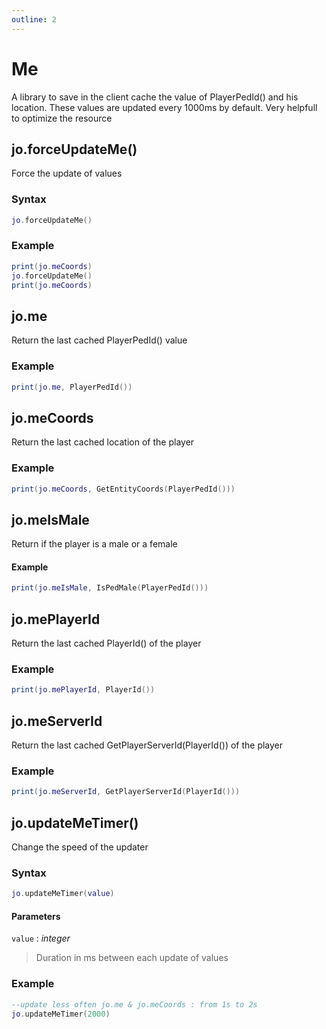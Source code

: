 ```yaml
---
outline: 2
---
```

# Me <BadgeClient/>
A library to save in the client cache the value of PlayerPedId() and his location. These values are updated every 1000ms by default.
Very helpfull to optimize the resource

## jo.forceUpdateMe()
Force the update of values
### Syntax
```lua
jo.forceUpdateMe()

```

### Example
```lua
print(jo.meCoords)
jo.forceUpdateMe()
print(jo.meCoords)

```

## jo.me
Return the last cached PlayerPedId() value
### Example
```lua
print(jo.me, PlayerPedId())

```

## jo.meCoords
Return the last cached location of the player
### Example
```lua
print(jo.meCoords, GetEntityCoords(PlayerPedId()))

```

## jo.meIsMale
Return if the player is a male or a female
#### Example
```lua
print(jo.meIsMale, IsPedMale(PlayerPedId()))

```

## jo.mePlayerId
Return the last cached PlayerId() of the player
### Example
```lua
print(jo.mePlayerId, PlayerId())

```
## jo.meServerId
Return the last cached GetPlayerServerId(PlayerId()) of the player
### Example
```lua
print(jo.meServerId, GetPlayerServerId(PlayerId()))

```

## jo.updateMeTimer()
Change the speed of the updater
### Syntax
```lua
jo.updateMeTimer(value)

```
#### Parameters
`value` : *integer*
> Duration in ms between each update of values
  

### Example
```lua
--update less often jo.me & jo.meCoords : from 1s to 2s
jo.updateMeTimer(2000)

```
